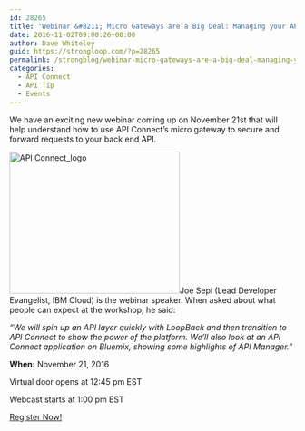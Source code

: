 ```yaml
---
id: 28265
title: 'Webinar &#8211; Micro Gateways are a Big Deal: Managing your APIs with API Connect'
date: 2016-11-02T09:00:26+00:00
author: Dave Whiteley
guid: https://strongloop.com/?p=28265
permalink: /strongblog/webinar-micro-gateways-are-a-big-deal-managing-your-apis-with-api-connect/
categories:
  - API Connect
  - API Tip
  - Events
---
```

We have an exciting new webinar coming up on November 21st that will help understand how to use API Connect&#8217;s micro gateway to secure and forward requests to your back end API.

[<img class="aligncenter size-medium wp-image-27690" src="{{site.url}}/blog-assets/2016/07/API-Connect_logo-300x250.png" alt="API Connect_logo" width="300" height="250"  />]({{site.url}}/blog-assets/2016/07/API-Connect_logo.png)Joe Sepi (Lead Developer Evangelist, IBM Cloud) is the webinar speaker. When asked about what people can expect at the workshop, he said:

_&#8220;We will spin up an API layer quickly with LoopBack and then transition to API Connect to show the power of the platform. We’ll also look at an API Connect application on Bluemix, showing some highlights of API Manager.&#8221;_

**When:** November 21, 2016
  
Virtual door opens at 12:45 pm EST
  
Webcast starts at 1:00 pm EST

[Register Now!](https://engage.vevent.com/index.jsp?eid=556&seid=87947)
